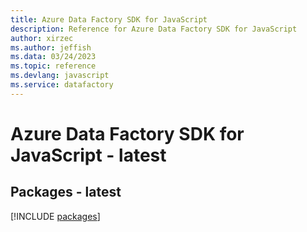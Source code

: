 ```yaml
---
title: Azure Data Factory SDK for JavaScript
description: Reference for Azure Data Factory SDK for JavaScript
author: xirzec
ms.author: jeffish
ms.data: 03/24/2023
ms.topic: reference
ms.devlang: javascript
ms.service: datafactory
---
```

# Azure Data Factory SDK for JavaScript - latest
## Packages - latest
[!INCLUDE [packages](data-factory-index.md)]